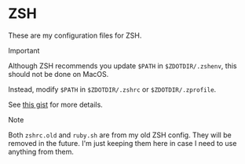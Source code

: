 # ZSH

These are my configuration files for ZSH.

> [!IMPORTANT]
> Although ZSH recommends you update `$PATH` in `$ZDOTDIR/.zshenv`, this should
> not be done on MacOS.
>
> Instead, modify `$PATH` in `$ZDOTDIR/.zshrc` or `$ZDOTDIR/.zprofile`.
>
> See [this gist](https://gist.github.com/Linerre/f11ad4a6a934dcf01ee8415c9457e7b2)
> for more details.

<!-- markdownlint:disable MD028 -->

> [!NOTE]
> Both `zshrc.old` and `ruby.sh` are from my old ZSH config. They will be removed
> in the future. I'm just keeping them here in case I need to use anything from
> them.

<!-- markdownlint:restore -->
